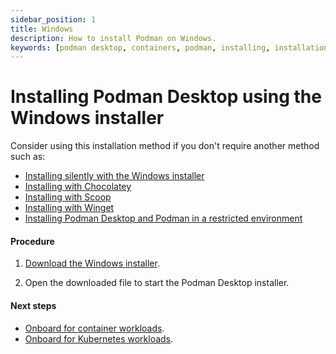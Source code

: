 ```yaml
---
sidebar_position: 1
title: Windows
description: How to install Podman on Windows.
keywords: [podman desktop, containers, podman, installing, installation, windows]
---
```


# Installing Podman Desktop using the Windows installer

Consider using this installation method if you don't require another method such as:

- [Installing silently with the Windows installer](/docs/installation/windows-install/installing-podman-desktop-silently-with-the-windows-installer)
- [Installing with Chocolatey](/docs/installation/windows-install/installing-podman-desktop-with-chocolatey)
- [Installing with Scoop](/docs/installation/windows-install/installing-podman-desktop-with-scoop)
- [Installing with Winget](/docs/installation/windows-install/installing-podman-desktop-with-winget)
- [Installing Podman Desktop and Podman in a restricted environment](/docs/installation/windows-install/installing-podman-desktop-and-podman-in-a-restricted-environment)

#### Procedure

1. [Download the Windows installer](/downloads/windows).

2. Open the downloaded file to start the Podman Desktop installer.

#### Next steps

- [Onboard for container workloads](/docs/onboarding-for-containers).
- [Onboard for Kubernetes workloads](/docs/onboarding-for-kubernetes).
